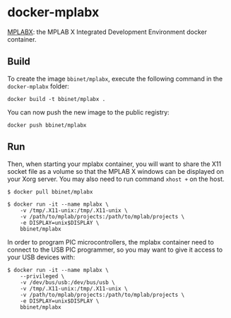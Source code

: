 docker-mplabx
=============

[MPLABX](https://github.com/bbinet/mplabx): the MPLAB X Integrated Development
Environment docker container.


Build
-----

To create the image `bbinet/mplabx`, execute the following command in the
`docker-mplabx` folder:

    docker build -t bbinet/mplabx .

You can now push the new image to the public registry:
    
    docker push bbinet/mplabx


Run
---

Then, when starting your mplabx container, you will want to share the X11
socket file as a volume so that the MPLAB X windows can be displayed on your
Xorg server. You may also need to run command `xhost +` on the host.

    $ docker pull bbinet/mplabx

    $ docker run -it --name mplabx \
        -v /tmp/.X11-unix:/tmp/.X11-unix \
        -v /path/to/mplab/projects:/path/to/mplab/projects \
        -e DISPLAY=unix$DISPLAY \
        bbinet/mplabx

In order to program PIC microcontrollers, the mplabx container need to connect
to the USB PIC programmer, so you may want to give it access to your USB
devices with:

    $ docker run -it --name mplabx \
        --privileged \
        -v /dev/bus/usb:/dev/bus/usb \
        -v /tmp/.X11-unix:/tmp/.X11-unix \
        -v /path/to/mplab/projects:/path/to/mplab/projects \
        -e DISPLAY=unix$DISPLAY \
        bbinet/mplabx
